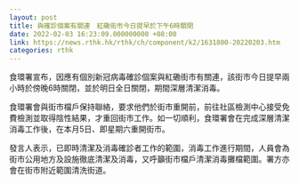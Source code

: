 ```yaml
---
layout: post
title: 與確診個案有關連　紅磡街市今日提早於下午6時關閉
date: 2022-02-03 16:23:09.000000000 +08:00
link: https://news.rthk.hk/rthk/ch/component/k2/1631800-20220203.htm
categories: rthk
---
```


食環署宣布，因應有個別新冠病毒確診個案與紅磡街市有關連，該街巿今日提早兩小時於傍晚6時關閉，並於明日全日關閉，期間深層清潔消毒。

食環署會與街巿檔戶保持聯絡，要求他們於街巿重開前，前往社區檢測中心接受免費檢測並取得陰性結果，才重回街市工作。如一切順利，食環署會在完成深層清潔消毒工作後，在本月5日、即星期六重開街市。

發言人表示，已即時清潔及消毒確診者工作的範圍，消毒工作進行期間，人員會為街市公用地方及設施徹底清潔及消毒，又呼籲街巿檔戶清潔消毒攤檔範圍。署方亦會在街市附近範圍清洗街道。
